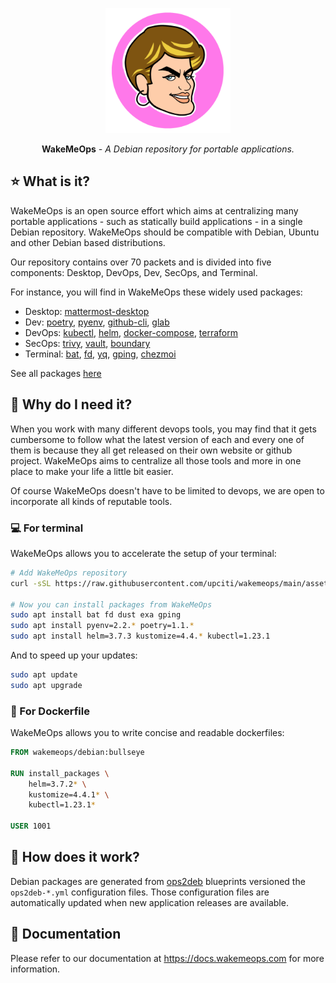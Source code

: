<p align="center">
  <a href="https://docs.wakemeops.com/"><img width="200" height="200" src="https://raw.githubusercontent.com/upciti/wakemeops/main/docs/images/colored-logo.png" alt='WakeMeOps'></a>
</p>

<p align="center"><strong>WakeMeOps</strong> <em>- A Debian repository for portable applications.</em></p>

## :star: What is it?

WakeMeOps is an open source effort which aims at centralizing many portable applications - such as statically build applications - in a single Debian repository. WakeMeOps should be compatible with Debian, Ubuntu and other Debian based distributions.

Our repository contains over 70 packets and is divided into five components: Desktop, DevOps, Dev, SecOps, and Terminal.

For instance, you will find in WakeMeOps these widely used packages:

- Desktop: [mattermost-desktop](https://docs.wakemeops.com/packages/mattermost-desktop)
- Dev: [poetry](https://docs.wakemeops.com/packages/poetry), [pyenv](https://docs.wakemeops.com/packages/pyenv), [github-cli](https://docs.wakemeops.com/packages/github-cli), [glab](https://docs.wakemeops.com/packages/glab)
- DevOps: [kubectl](https://docs.wakemeops.com/packages/kubectl), [helm](https://docs.wakemeops.com/packages/helm), [docker-compose](https://docs.wakemeops.com/packages/docker-compose), [terraform](https://docs.wakemeops.com/packages/terraform)
- SecOps: [trivy](https://docs.wakemeops.com/packages/trivy), [vault](https://docs.wakemeops.com/packages/vault), [boundary](https://docs.wakemeops.com/packages/boundary)
- Terminal: [bat](https://docs.wakemeops.com/packages/bat), [fd](https://docs.wakemeops.com/packages/fd), [yq](https://docs.wakemeops.com/packages/yq), [gping](https://docs.wakemeops.com/packages/gping), [chezmoi](https://docs.wakemeops.com/packages/chezmoi)

See all packages [here](https://docs.wakemeops.com/packages/)

## :rocket: Why do I need it?

When you work with many different devops tools, you may find that it gets cumbersome to follow what the latest version of each and every one of them is because they all get released on their own website or github project.
WakeMeOps aims to centralize all those tools and more in one place to make your life a little bit easier.

Of course WakeMeOps doesn't have to be limited to devops, we are open to incorporate all kinds of reputable tools.

### :computer: For terminal

WakeMeOps allows you to accelerate the setup of your terminal:

```bash
# Add WakeMeOps repository
curl -sSL https://raw.githubusercontent.com/upciti/wakemeops/main/assets/install_repository | sudo bash

# Now you can install packages from WakeMeOps
sudo apt install bat fd dust exa gping
sudo apt install pyenv=2.2.* poetry=1.1.*
sudo apt install helm=3.7.3 kustomize=4.4.* kubectl=1.23.1
```

And to speed up your updates:

```bash
sudo apt update
sudo apt upgrade
```

### :whale: For Dockerfile

WakeMeOps allows you to write concise and readable dockerfiles:

```Dockerfile
FROM wakemeops/debian:bullseye

RUN install_packages \
    helm=3.7.2* \
    kustomize=4.4.1* \
    kubectl=1.23.1*

USER 1001
```

## :monocle_face: How does it work?

Debian packages are generated from [ops2deb](https://github.com/upciti/ops2deb) blueprints versioned the `ops2deb-*.yml` configuration files. Those configuration files are automatically updated when new application releases are available.

## :notebook_with_decorative_cover: Documentation

Please refer to our documentation at https://docs.wakemeops.com for more information.
